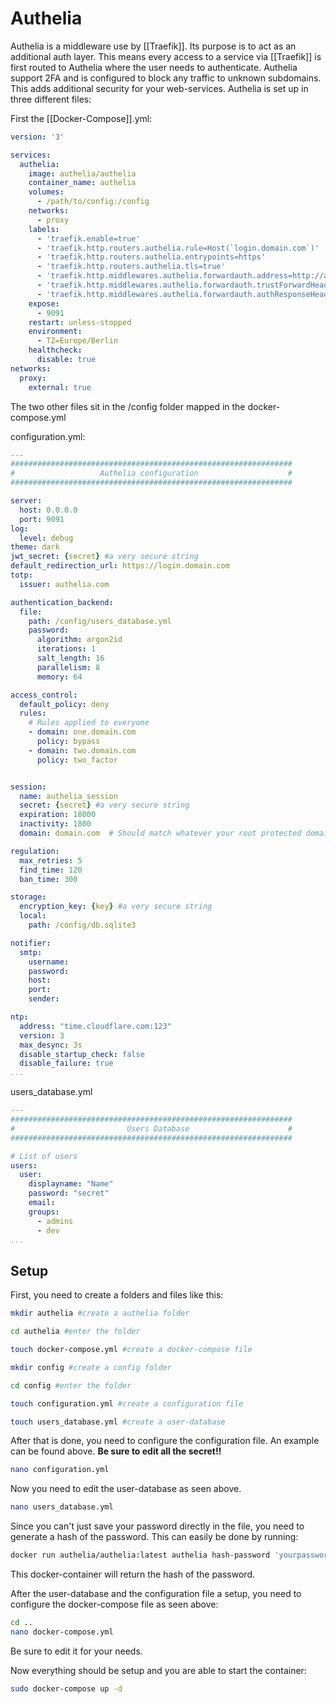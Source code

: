 # Authelia

Authelia is a middleware use by [[Traefik]]. Its purpose is to act as an additional auth layer. This means every access to a service via [[Traefik]] is first routed to Authelia where the user needs to authenticate. Authelia support 2FA and is configured to block any traffic to unknown subdomains. This adds additional security for your web-services.
Authelia is set up in three different files:

First the [[Docker-Compose]].yml:
```yml
version: '3'

services:
  authelia:
    image: authelia/authelia
    container_name: authelia
    volumes:
      - /path/to/config:/config
    networks:
      - proxy
    labels:
      - 'traefik.enable=true'
      - 'traefik.http.routers.authelia.rule=Host(`login.domain.com`)'
      - 'traefik.http.routers.authelia.entrypoints=https'
      - 'traefik.http.routers.authelia.tls=true'
      - 'traefik.http.middlewares.authelia.forwardauth.address=http://authelia:9091/api/verify?rd=https://login.domain.com'
      - 'traefik.http.middlewares.authelia.forwardauth.trustForwardHeader=true'
      - 'traefik.http.middlewares.authelia.forwardauth.authResponseHeaders=Remote-User,Remote-Groups,Remote-Name,Remote-Email'
    expose:
      - 9091
    restart: unless-stopped
    environment:
      - TZ=Europe/Berlin
    healthcheck:
      disable: true
networks:
  proxy:
    external: true
```

The two other files sit in the /config folder mapped in the docker-compose.yml

configuration.yml:
```yml
---
###############################################################
#                   Authelia configuration                    #
###############################################################

server:
  host: 0.0.0.0
  port: 9091
log:
  level: debug
theme: dark
jwt_secret: {secret} #a very secure string
default_redirection_url: https://login.domain.com
totp:
  issuer: authelia.com

authentication_backend:
  file:
    path: /config/users_database.yml
    password:
      algorithm: argon2id
      iterations: 1
      salt_length: 16
      parallelism: 8
      memory: 64

access_control:
  default_policy: deny
  rules:
    # Rules applied to everyone
    - domain: one.domain.com
      policy: bypass
    - domain: two.domain.com
      policy: two_factor


session:
  name: authelia_session
  secret: {secret} #a very secure string
  expiration: 18000
  inactivity: 1800
  domain: domain.com  # Should match whatever your root protected domain is

regulation:
  max_retries: 5
  find_time: 120
  ban_time: 300

storage:
  encryption_key: {key} #a very secure string
  local:
    path: /config/db.sqlite3

notifier:
  smtp:
    username: 
    password: 
    host: 
    port: 
    sender: 

ntp:
  address: "time.cloudflare.com:123"
  version: 3
  max_desync: 3s
  disable_startup_check: false
  disable_failure: true
...

```

users_database.yml
```yml
---
###############################################################
#                         Users Database                      #
###############################################################

# List of users
users:
  user:
    displayname: "Name"
    password: "secret"
    email: 
    groups:
      - admins
      - dev
...
```

## Setup

First, you need to create a folders and files like this:
```sh
mkdir authelia #create a authelia folder

cd authelia #enter the folder

touch docker-compose.yml #create a docker-compose file

mkdir config #create a config folder

cd config #enter the folder

touch configuration.yml #create a configuration file

touch users_database.yml #create a user-database
```

After that is done, you need to configure the configuration file. An example can be found above.
**Be sure to edit all the secret!!**
```sh
nano configuration.yml
```

Now you need to edit the user-database as seen above. 
```sh
nano users_database.yml
```
Since you can't just save your password directly in the file, you need to generate a hash of the password.
This can easily be done by running:
```sh 
docker run authelia/authelia:latest authelia hash-password 'yourpassword'
```
This docker-container will return the hash of the password.

After the user-database and the configuration file a setup, you need to configure the docker-compose file as seen above:
```sh
cd ..
nano docker-compose.yml
```
Be sure to edit it for your needs.

Now everything should be setup and you are able to start the container:
```sh
sudo docker-compose up -d
```
